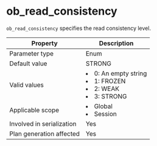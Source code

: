 ob_read_consistency
========================================
<!-- # docslug#/oceanbase-database/oceanbase-database/V4.0.0/ob_read_consistency-1-2-3-4 -->
`ob_read_consistency` specifies the read consistency level.


| **Property**              | **Description** |
|---------------------------|-------------------------------------------------------------------------------------------------------------------------------------------------------------------------------------------------------|
| Parameter type            | Enum |
| Default value             | STRONG |
| Valid values              | <li> 0: An empty string   <li> 1: FROZEN   <li> 2: WEAK   <li> 3: STRONG |
| Applicable scope          | <li> Global   <li> Session |
| Involved in serialization | Yes |
| Plan generation affected  | Yes |



